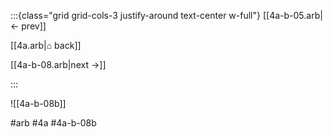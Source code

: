 :::{class="grid grid-cols-3 justify-around text-center w-full"}
[[4a-b-05.arb|← prev]]

[[4a.arb|⌂ back]]

[[4a-b-08.arb|next →]]

:::

![[4a-b-08b]]

#arb #4a #4a-b-08b

